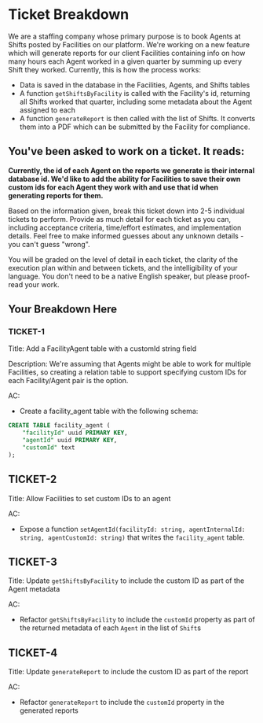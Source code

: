 # Ticket Breakdown

We are a staffing company whose primary purpose is to book Agents at Shifts posted by Facilities on our platform. We're working on a new feature which will generate reports for our client Facilities containing info on how many hours each Agent worked in a given quarter by summing up every Shift they worked. Currently, this is how the process works:

- Data is saved in the database in the Facilities, Agents, and Shifts tables
- A function `getShiftsByFacility` is called with the Facility's id, returning all Shifts worked that quarter, including some metadata about the Agent assigned to each
- A function `generateReport` is then called with the list of Shifts. It converts them into a PDF which can be submitted by the Facility for compliance.

## You've been asked to work on a ticket. It reads:

**Currently, the id of each Agent on the reports we generate is their internal database id. We'd like to add the ability for Facilities to save their own custom ids for each Agent they work with and use that id when generating reports for them.**

Based on the information given, break this ticket down into 2-5 individual tickets to perform. Provide as much detail for each ticket as you can, including acceptance criteria, time/effort estimates, and implementation details. Feel free to make informed guesses about any unknown details - you can't guess "wrong".

You will be graded on the level of detail in each ticket, the clarity of the execution plan within and between tickets, and the intelligibility of your language. You don't need to be a native English speaker, but please proof-read your work.

## Your Breakdown Here

### TICKET-1

Title: Add a FacilityAgent table with a customId string field

Description: We're assuming that Agents might be able to work for multiple Facilities, so creating a relation table to support specifying custom IDs for each Facility/Agent pair is the option.

AC:

- Create a facility_agent table with the following schema:

```sql
CREATE TABLE facility_agent (
    "facilityId" uuid PRIMARY KEY,
    "agentId" uuid PRIMARY KEY,
    "customId" text
);
```

## TICKET-2

Title: Allow Facilities to set custom IDs to an agent

AC:

- Expose a function `setAgentId(facilityId: string, agentInternalId: string, agentCustomId: string)` that writes the `facility_agent` table.

## TICKET-3

Title: Update `getShiftsByFacility` to include the custom ID as part of the Agent metadata

AC:

- Refactor `getShiftsByFacility` to include the `customId` property as part of the returned metadata of each `Agent` in the list of `Shift`s

## TICKET-4

Title: Update `generateReport` to include the custom ID as part of the report

AC:

- Refactor `generateReport` to include the `customId` property in the generated reports
